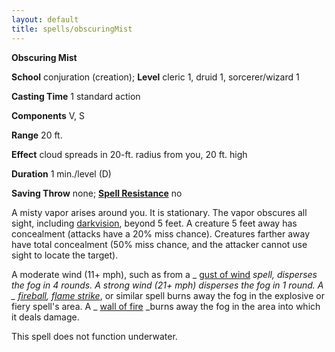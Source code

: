 ```yaml
---
layout: default
title: spells/obscuringMist
---
```

 **Obscuring Mist**

**School** conjuration (creation); **Level** cleric 1, druid 1, sorcerer/wizard 1

**Casting Time** 1 standard action

**Components** V, S

**Range** 20 ft.

**Effect** cloud spreads in 20-ft. radius from you, 20 ft. high

**Duration** 1 min./level (D)

**Saving Throw** none; **[Spell Resistance](../glossary#_spell-resistance)** no

A misty vapor arises around you. It is stationary. The vapor obscures all sight, including [darkvision](../glossary#_darkvision), beyond 5 feet. A creature 5 feet away has concealment (attacks have a 20% miss chance). Creatures farther away have total concealment (50% miss chance, and the attacker cannot use sight to locate the target).

A moderate wind (11+ mph), such as from a _ [gust of wind](gustOfWind#_gust-of-wind) _spell, disperses the fog in 4 rounds. A strong wind (21+ mph) disperses the fog in 1 round. A _ [fireball](fireball#_fireball), [flame strike](flameStrike#_flame-strike)_, or similar spell burns away the fog in the explosive or fiery spell's area. A _ [wall of fire](wallOfFire#_wall-of-fire) _burns away the fog in the area into which it deals damage.

This spell does not function underwater.

